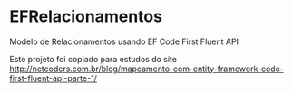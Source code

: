 # EFRelacionamentos
Modelo de Relacionamentos usando EF Code First Fluent API


Este projeto foi copiado para estudos do site http://netcoders.com.br/blog/mapeamento-com-entity-framework-code-first-fluent-api-parte-1/
